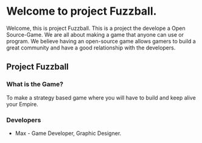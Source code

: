 # Welcome to project Fuzzball.

Welcome, this is project Fuzzball. This is a project the develope a Open Source-Game. We are all about making a game that anyone can use or program. We believe having an open-source game allows gamers to build a great community and have a good relationship with the developers.

## Project Fuzzball

### What is the Game?
To make a strategy based game where you will have to build and keep alive your Empire.

### Developers
* Max - Game Developer, Graphic Designer.
